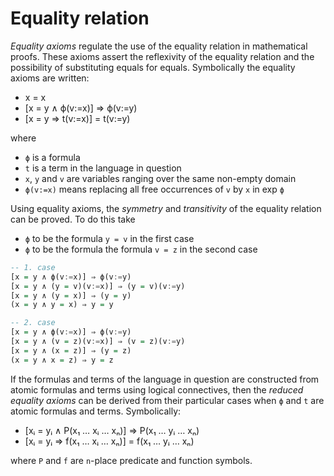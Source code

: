 # Equality relation

*Equality axioms* regulate the use of the equality relation in mathematical proofs. These axioms assert the reflexivity of the equality relation and the possibility of substituting equals for equals. Symbolically the equality axioms are written:
- x = x
- [x = y ∧ ϕ(v:=x)] ⇒ ϕ(v:=y)
- [x = y ⇒ t(v:=x)] = t(v:=y)

where
- `ϕ` is a formula
- `t` is a term in the language in question
- `x`, `y` and `v` are variables ranging over the same non-empty domain
- `ϕ(v:=x)` means replacing all free occurrences of `v` by `x` in exp `ϕ`

Using equality axioms, the *symmetry* and *transitivity* of the equality relation can be proved. To do this take
- `ϕ` to be the formula `y = v` in the first case
- `ϕ` to be the formula the formula `v = z` in the second case

```hs
-- 1. case
[x = y ∧ ϕ(v:=x)] ⇒ ϕ(v:=y)
[x = y ∧ (y = v)(v:=x)] ⇒ (y = v)(v:=y)
[x = y ∧ (y = x)] ⇒ (y = y)
(x = y ∧ y = x) ⇒ y = y

-- 2. case
[x = y ∧ ϕ(v:=x)] ⇒ ϕ(v:=y)
[x = y ∧ (v = z)(v:=x)] ⇒ (v = z)(v:=y)
[x = y ∧ (x = z)] ⇒ (y = z)
(x = y ∧ x = z) ⇒ y = z
```


If the formulas and terms of the language in question are constructed from atomic formulas and terms using logical connectives, then the *reduced equality axioms* can be derived from their particular cases when `ϕ` and `t` are atomic formulas and terms. Symbolically:
- [xᵢ = yᵢ ∧ P(x₁ … xᵢ … xₙ)] ⇒ P(x₁ … yᵢ … xₙ)
- [xᵢ = yᵢ ⇒ f(x₁ … xᵢ … xₙ)] = f(x₁ … yᵢ … xₙ)

where `P` and `f` are `n`-place predicate and function symbols.
